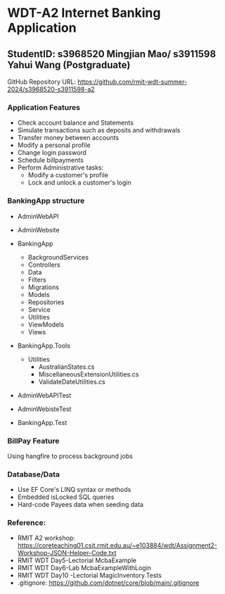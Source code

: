 # WDT-A2 Internet Banking Application
## StudentID: s3968520 Mingjian Mao/ s3911598 Yahui Wang (Postgraduate)

GitHub Repository URL: https://github.com/rmit-wdt-summer-2024/s3968520-s3911598-a2


### Application Features
- Check account balance and Statements
- Simulate transactions such as deposits and withdrawals
- Transfer money between accounts
- Modify a personal profile
- Change login password
- Schedule billpayments
- Perform Administrative tasks:
  - Modify a customer's profile
  - Lock and unlock a customer's login
 
    

### BankingApp structure
- AdminWebAPI

- AdminWebsite
  
- BankingApp
  - BackgroundServices
  - Controllers
  - Data
  - Filters
  - Migrations
  - Models
  - Repositories
  - Service
  - Utilities
  - ViewModels
  - Views

- BankingApp.Tools
  - Utilities
    - AustralianStates.cs
    - MiscellaneousExtensionUtilities.cs
    - ValidateDateUtilities.cs
      
- AdminWebAPITest
- AdminWebisteTest
- BankingApp.Test



### BillPay Feature
Using hangfire to process background jobs


### Database/Data
- Use EF Core's LINQ syntax or methods
- Embedded isLocked SQL queries
- Hard-code Payees data when seeding data


### Reference:
- RMIT A2 workshop: https://coreteaching01.csit.rmit.edu.au/~e103884/wdt/Assignment2-Workshop-JSON-Helper-Code.txt
- RMIT WDT Day5-Lectorial McbaExample
- RMIT WDT Day6-Lab McbaExampleWithLogin
- RMIT WDT Day10 -Lectorial MagicInventory.Tests
- .gitignore: https://github.com/dotnet/core/blob/main/.gitignore
